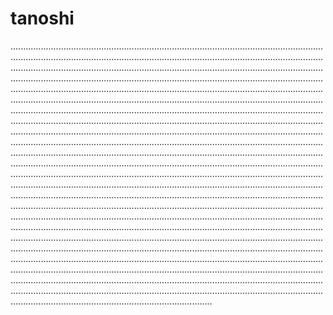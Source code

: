 # tanoshi
................................................................................................................................................................................................................................................................................................................................................................................................................................................................................................................................................................................................................................................................................................................................................................................................................................................................................................................................................................................................................................................................................................................................................................................................................................................................................................................................................................................................................................................................................................................................................................................................................................................................................................................................................................................................................................................................................................................................................................................................................................................................................................................................................................................................................................................................................................................................................................................................................................................................................................................................................................................................................................................................................................................................................................................................................................................................................................................................................................................................................................................................................................................................................................................